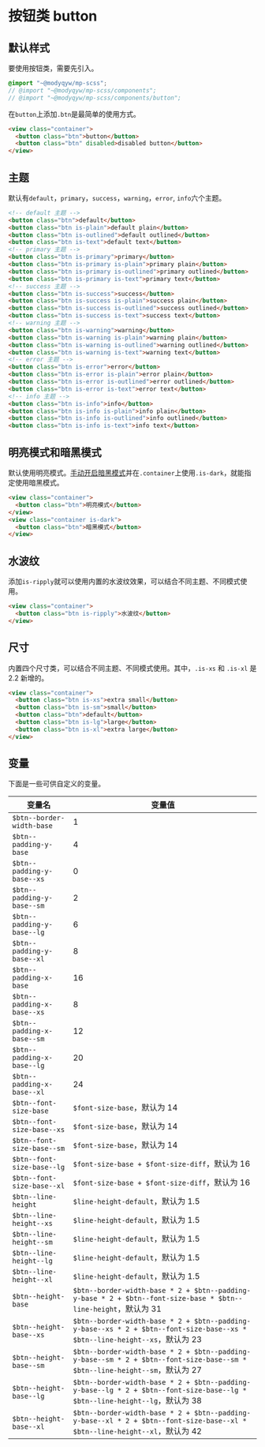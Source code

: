 # 按钮类 button

## 默认样式

要使用按钮类，需要先引入。

```scss
@import "~@modyqyw/mp-scss";
// @import "~@modyqyw/mp-scss/components";
// @import "~@modyqyw/mp-scss/components/button";
```

在`button`上添加`.btn`是最简单的使用方式。

```html
<view class="container">
  <button class="btn">button</button>
  <button class="btn" disabled>disabled button</button>
</view>
```

## 主题

默认有`default`，`primary`，`success`，`warning`，`error`, `info`六个主题。

```html
<!-- default 主题 -->
<button class="btn">default</button>
<button class="btn is-plain">default plain</button>
<button class="btn is-outlined">default outlined</button>
<button class="btn is-text">default text</button>
<!-- primary 主题 -->
<button class="btn is-primary">primary</button>
<button class="btn is-primary is-plain">primary plain</button>
<button class="btn is-primary is-outlined">primary outlined</button>
<button class="btn is-primary is-text">primary text</button>
<!-- success 主题 -->
<button class="btn is-success">success</button>
<button class="btn is-success is-plain">success plain</button>
<button class="btn is-success is-outlined">success outlined</button>
<button class="btn is-success is-text">success text</button>
<!-- warning 主题 -->
<button class="btn is-warning">warning</button>
<button class="btn is-warning is-plain">warning plain</button>
<button class="btn is-warning is-outlined">warning outlined</button>
<button class="btn is-warning is-text">warning text</button>
<!-- error 主题 -->
<button class="btn is-error">error</button>
<button class="btn is-error is-plain">error plain</button>
<button class="btn is-error is-outlined">error outlined</button>
<button class="btn is-error is-text">error text</button>
<!-- info 主题 -->
<button class="btn is-info">info</button>
<button class="btn is-info is-plain">info plain</button>
<button class="btn is-info is-outlined">info outlined</button>
<button class="btn is-info is-text">info text</button>
```

## 明亮模式和暗黑模式

默认使用明亮模式。[手动开启暗黑模式](../advance/README.md#明亮模式和暗黑模式)并在`.container`上使用`.is-dark`，就能指定使用暗黑模式。

```html
<view class="container">
  <button class="btn">明亮模式</button>
</view>
<view class="container is-dark">
  <button class="btn">暗黑模式</button>
</view>
```

## 水波纹

添加`is-ripply`就可以使用内置的水波纹效果，可以结合不同主题、不同模式使用。

```html
<view class="container">
  <button class="btn is-ripply">水波纹</button>
</view>
```

## 尺寸

内置四个尺寸类，可以结合不同主题、不同模式使用。其中，`.is-xs` 和 `.is-xl` 是 2.2 新增的。

```html
<view class="container">
  <button class="btn is-xs">extra small</button>
  <button class="btn is-sm">small</button>
  <button class="btn">default</button>
  <button class="btn is-lg">large</button>
  <button class="btn is-xl">extra large</button>
</view>
```

## 变量 <Badge text="2.2 新增" />

下面是一些可供自定义的变量。

|变量名|变量值|
|---|---|
|`$btn--border-width-base`|1|
|`$btn--padding-y-base`|4|
|`$btn--padding-y-base--xs`|0|
|`$btn--padding-y-base--sm`|2|
|`$btn--padding-y-base--lg`|6|
|`$btn--padding-y-base--xl`|8|
|`$btn--padding-x-base`|16|
|`$btn--padding-x-base--xs`|8|
|`$btn--padding-x-base--sm`|12|
|`$btn--padding-x-base--lg`|20|
|`$btn--padding-x-base--xl`|24|
|`$btn--font-size-base`|`$font-size-base`，默认为 14|
|`$btn--font-size-base--xs`|`$font-size-base`，默认为 14|
|`$btn--font-size-base--sm`|`$font-size-base`，默认为 14|
|`$btn--font-size-base--lg`|`$font-size-base + $font-size-diff`，默认为 16|
|`$btn--font-size-base--xl`|`$font-size-base + $font-size-diff`，默认为 16|
|`$btn--line-height`|`$line-height-default`，默认为 1.5|
|`$btn--line-height--xs`|`$line-height-default`，默认为 1.5|
|`$btn--line-height--sm`|`$line-height-default`，默认为 1.5|
|`$btn--line-height--lg`|`$line-height-default`，默认为 1.5|
|`$btn--line-height--xl`|`$line-height-default`，默认为 1.5|
|`$btn--height-base`|`$btn--border-width-base * 2 + $btn--padding-y-base * 2 + $btn--font-size-base * $btn--line-height`，默认为 31|
|`$btn--height-base--xs`|`$btn--border-width-base * 2 + $btn--padding-y-base--xs * 2 + $btn--font-size-base--xs * $btn--line-height--xs`，默认为 23|
|`$btn--height-base--sm`|`$btn--border-width-base * 2 + $btn--padding-y-base--sm * 2 + $btn--font-size-base--sm * $btn--line-height--sm`，默认为 27|
|`$btn--height-base--lg`|`$btn--border-width-base * 2 + $btn--padding-y-base--lg * 2 + $btn--font-size-base--lg * $btn--line-height--lg`，默认为 38|
|`$btn--height-base--xl`|`$btn--border-width-base * 2 + $btn--padding-y-base--xl * 2 + $btn--font-size-base--xl * $btn--line-height--xl`，默认为 42|
